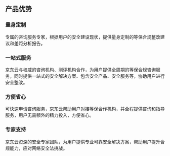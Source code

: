 ## 产品优势

### 量身定制

  专属的咨询服务专家，根据用户的安全建设现状，提供量身定制的等保合规整改建议和差距分析报告。

### 一站式服务

  京东云与权威的咨询机构、测评机构合作，为用户提供全周期的等保合规咨询服务，同时提供一站式的安全解决方案、包含安全产品、安全服务等，协助用户进行安全整改。

### 方便省心

  可快速申请咨询服务，京东云帮助用户对接等保合作机构，并全程提供咨询和指导服务，用户无需额外的精力投入，方便省心。

### 专家支持

  京东云资深的安全专家团队，为用户提供专业可靠安全解决方案，帮助用户提升合规能力，应对网络安全法挑战。
